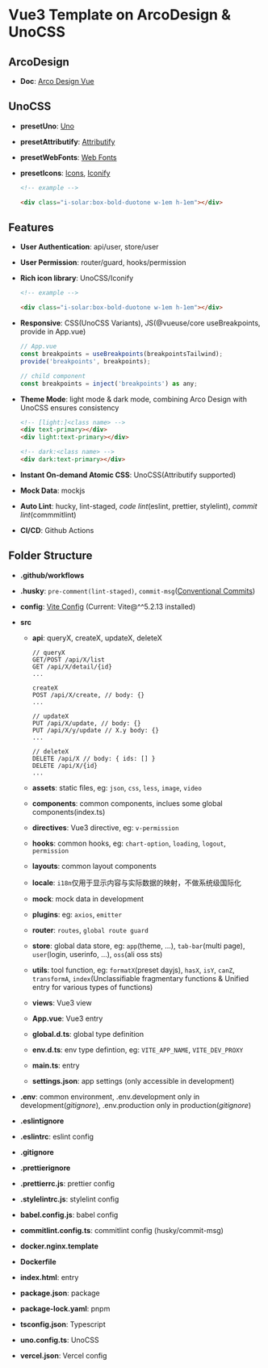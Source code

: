 # Vue3 Template on ArcoDesign & UnoCSS

## ArcoDesign

- **Doc**: [Arco Design Vue](https://arco.design/vue/docs)

## UnoCSS

- **presetUno**: [Uno](https://unocss.dev/presets/uno)

- **presetAttributify**: [Attributify](https://unocss.dev/presets/attributify)

- **presetWebFonts**: [Web Fonts](https://unocss.dev/presets/web-fonts)

- **presetIcons**: [Icons](https://unocss.dev/presets/icons), [Iconify](https://icon-sets.iconify.design/)
  ```html
  <!-- example -->

  <div class="i-solar:box-bold-duotone w-1em h-1em"></div>
  ```

## Features

- **User Authentication**: api/user, store/user

- **User Permission**: router/guard, hooks/permission

- **Rich icon library**: UnoCSS/Iconify
  ```html
  <!-- example -->

  <div class="i-solar:box-bold-duotone w-1em h-1em"></div>
  ```

- **Responsive**: CSS(UnoCSS Variants), JS(@vueuse/core useBreakpoints, provide in App.vue)
  ```js
  // App.vue
  const breakpoints = useBreakpoints(breakpointsTailwind);
  provide('breakpoints', breakpoints);

  // child component
  const breakpoints = inject('breakpoints') as any;
  ```

- **Theme Mode**: light mode & dark mode, combining Arco Design with UnoCSS ensures consistency
  ```html
  <!-- [light:]<class name> -->
  <div text-primary></div>
  <div light:text-primary></div>

  <!-- dark:<class name> -->
  <div dark:text-primary></div>
  ```

- **Instant On-demand Atomic CSS**: UnoCSS(Attributify supported)

- **Mock Data**: mockjs

- **Auto Lint**: hucky, lint-staged, *code lint*(eslint, prettier, stylelint), *commit lint*(commmitlint)

- **CI/CD**: Github Actions

## Folder Structure

- **.github/workflows**

- **.husky**: ``pre-comment(lint-staged)``, ``commit-msg``([Conventional Commits](https://www.conventionalcommits.org/zh-hans/v1.0.0/))

- **config**: [Vite Config](https://cn.vitejs.dev/config/) (Current: Vite@^^5.2.13 installed)

- **src**

  - **api**: queryX, createX, updateX, deleteX

    ```http
    // queryX
    GET/POST /api/X/list
    GET /api/X/detail/{id}
    ...

    createX
    POST /api/X/create, // body: {}
    ...

    // updateX
    PUT /api/X/update, // body: {}
    PUT /api/X/y/update // X.y body: {}
    ...

    // deleteX
    DELETE /api/X // body: { ids: [] }
    DELETE /api/X/{id}
    ...
    ```

  - **assets**: static files, eg: ``json``, ``css``, ``less``, ``image``, ``video``

  - **components**: common components, inclues some global components(index.ts)

  - **directives**: Vue3 directive, eg: ``v-permission``

  - **hooks**: common hooks, eg: ``chart-option``, ``loading``, ``logout``, ``permission``

  - **layouts**: common layout components

  - **locale**: ``i18n``仅用于显示内容与实际数据的映射，不做系统级国际化

  - **mock**: mock data in development

  - **plugins**: eg: ``axios``, ``emitter``

  - **router**: ``routes``, ``global route guard``

  - **store**: global data store, eg: ``app``(theme, ...),  ``tab-bar``(multi page), ``user``(login, userinfo, ...), ``oss``(ali oss sts)

  - **utils**: tool function, eg: ``formatX``(preset dayjs), ``hasX``, ``isY``, ``canZ``, ``transformA``, ``index``(Unclassifiable fragmentary functions & Unified entry for various types of functions)

  - **views**: Vue3 view

  - **App.vue**: Vue3 entry

  - **global.d.ts**: global type definition

  - **env.d.ts**: env type defintion, eg: ``VITE_APP_NAME``, ``VITE_DEV_PROXY``

  - **main.ts**: entry

  - **settings.json**: app settings (only accessible in development)

- **.env**: common environment, .env.development only in development(*gitignore*), .env.production only in production(*gitignore*)

- **.eslintignore**

- **.eslintrc**: eslint config

- **.gitignore**

- **.prettierignore**

- **.prettierrc.js**: prettier config

- **.stylelintrc.js**: stylelint config

- **babel.config.js**: babel config

- **commitlint.config.ts**: commitlint config (husky/commit-msg)

- **docker.nginx.template**

- **Dockerfile**

- **index.html**: entry

- **package.json**: package

- **package-lock.yaml**: pnpm

- **tsconfig.json**: Typescript

- **uno.config.ts**: UnoCSS

- **vercel.json**: Vercel config
